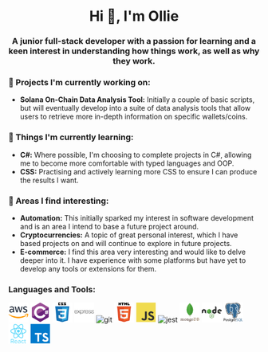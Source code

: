 <h1 align="center">Hi 👋, I'm Ollie</h1>
<h3 align="center">A junior full-stack developer with a passion for learning and a keen interest in understanding how things work, as well as why they work.</h3>

<h3>🔭 Projects I'm currently working on:</h3>

<ul>
  <li><strong>Solana On-Chain Data Analysis Tool:</strong> Initially a couple of basic scripts, but will eventually develop into a suite of data analysis tools that allow users to retrieve more in-depth information on specific wallets/coins.</li>
</ul>

<h3>🌱 Things I'm currently learning:</h3>

<ul>
  <li><strong>C#:</strong> Where possible, I'm choosing to complete projects in C#, allowing me to become more comfortable with typed languages and OOP.</li>
  <li><strong>CSS:</strong> Practising and actively learning more CSS to ensure I can produce the results I want.</li>
</ul>

<h3>💬 Areas I find interesting:</h3>

<ul>
  <li><strong>Automation:</strong> This initially sparked my interest in software development and is an area I intend to base a future project around.</li>
  <li><strong>Cryptocurrencies:</strong> A topic of great personal interest, which I have based projects on and will continue to explore in future projects.</li>
  <li><strong>E-commerce:</strong> I find this area very interesting and would like to delve deeper into it. I have experience with some platforms but have yet to develop any tools or extensions for them.</li>
</ul>

<p align="left">
</p>

<h3 align="left">Languages and Tools:</h3>
<p align="left"> 
  <img src="https://raw.githubusercontent.com/devicons/devicon/master/icons/amazonwebservices/amazonwebservices-original-wordmark.svg" alt="aws" width="40" height="40"/> 
  <img src="https://raw.githubusercontent.com/devicons/devicon/master/icons/csharp/csharp-original.svg" alt="csharp" width="40" height="40"/> 
  <img src="https://raw.githubusercontent.com/devicons/devicon/master/icons/css3/css3-original-wordmark.svg" alt="css3" width="40" height="40"/> 
  <img src="https://raw.githubusercontent.com/devicons/devicon/master/icons/express/express-original-wordmark.svg" alt="express" width="40" height="40"/> 
  <img src="https://www.vectorlogo.zone/logos/git-scm/git-scm-icon.svg" alt="git" width="40" height="40"/> 
  <img src="https://raw.githubusercontent.com/devicons/devicon/master/icons/html5/html5-original-wordmark.svg" alt="html5" width="40" height="40"/> 
  <img src="https://raw.githubusercontent.com/devicons/devicon/master/icons/javascript/javascript-original.svg" alt="javascript" width="40" height="40"/> 
  <img src="https://www.vectorlogo.zone/logos/jestjsio/jestjsio-icon.svg" alt="jest" width="40" height="40"/> 
  <img src="https://raw.githubusercontent.com/devicons/devicon/master/icons/mongodb/mongodb-original-wordmark.svg" alt="mongodb" width="40" height="40"/> 
  <img src="https://raw.githubusercontent.com/devicons/devicon/master/icons/nodejs/nodejs-original-wordmark.svg" alt="nodejs" width="40" height="40"/> 
  <img src="https://raw.githubusercontent.com/devicons/devicon/master/icons/postgresql/postgresql-original-wordmark.svg" alt="postgresql" width="40" height="40"/> 
  <img src="https://raw.githubusercontent.com/devicons/devicon/master/icons/react/react-original-wordmark.svg" alt="react" width="40" height="40"/> 
  <img src="https://raw.githubusercontent.com/devicons/devicon/master/icons/typescript/typescript-original.svg" alt="typescript" width="40" height="40"/> 
</p>
